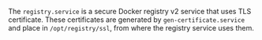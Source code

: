 The `registry.service` is a secure Docker registry v2 service that uses TLS certificate.
These certificates are generated by `gen-certificate.service` and place in `/opt/registry/ssl`, from where the registry service uses them.